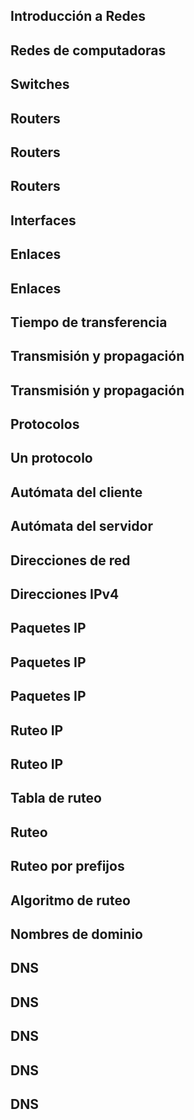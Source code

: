 
## Introducción a Redes



## Redes de computadoras



## Switches



## Routers



## Routers



## Routers



## Interfaces



## Enlaces



## Enlaces



## Tiempo de transferencia



## Transmisión y propagación



## Transmisión y propagación



## Protocolos



## Un protocolo



## Autómata del cliente



## Autómata del servidor



## Direcciones de red



## Direcciones IPv4



## Paquetes IP



## Paquetes IP



## Paquetes IP



## Ruteo IP



## Ruteo IP



## Tabla de ruteo



## Ruteo



## Ruteo por prefijos



## Algoritmo de ruteo



## Nombres de dominio



## DNS



## DNS



## DNS



## DNS



## DNS


